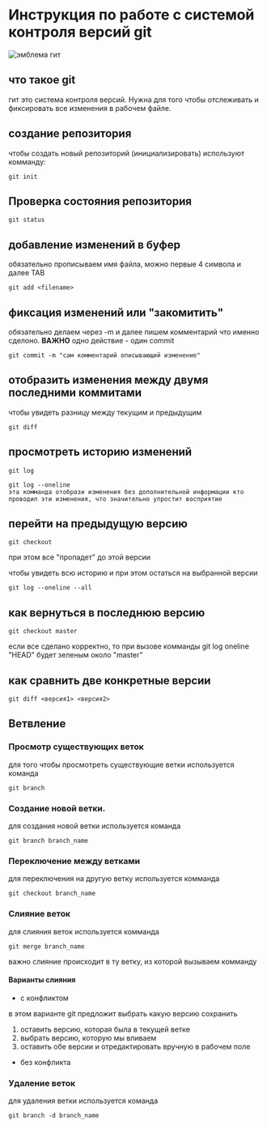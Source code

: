 # **Инструкция по работе с системой контроля версий git**

![эмблема гит](git.jpg)

## что такое git 
гит это система контроля версий. Нужна для того чтобы отслеживать и фиксировать все изменения в рабочем файле.

## создание репозитория
чтобы создать новый репозиторий (инициализировать) используют комманду:

    git init

## Проверка состояния репозитория

    git status

## добавление изменений в буфер 
обязательно прописываем имя файла, можно первые 4 символа и далее TAB

    git add <filename>

## фиксация изменений или "закомитить"
обязательно делаем через -m и далее пишем комментарий что именно сделоно. **ВАЖНО** одно действие - один commit

    git commit -m "сам комментарий описывающий изменение"
    
## отобразить изменения между двумя последними коммитами
чтобы увидеть разницу между текущим и предыдущим 

    git diff

## просмотреть историю изменений 

    git log 

    git log --oneline 
    эта комманда отобрази изменения без дополнительной информации кто проводил эти изменения, что значительно упростит восприятие 

## перейти на предыдущую версию 

    git checkout
при этом все "пропадет" до этой версии

чтобы увидеть всю историю и при этом остаться на выбранной версии 

    git log --oneline --all 

 ## как вернуться в последнюю версию

    git checkout master
если все сделано корректно, то при вызове комманды git log oneline "HEAD" будет зеленым около "master"

## как сравнить две конкретные версии

    git diff <версия1> <версия2>

## Ветвление

### Просмотр существующих веток 

для того чтобы просмотреть существующие ветки 
используется команда 

    git branch

### Создание новой ветки.

для создания новой ветки используется команда 

    git branch branch_name

### Переключение между ветками 

для переключения на другую ветку используется комманда

    git checkout branch_name

### Слияние веток

для слияния веток используется комманда 

    git merge branch_name

важно слияние происходит в ту ветку,
из которой вызываем комманду 

#### Варианты слияния

* с конфликтом

в этом варианте git предложит выбрать какую версию сохранить 
1. оставить версию, которая была в текущей ветке
2. выбрать версию, которую мы вливаем
3. оставить обе версии и отредактировать вручную в рабочем поле

* без конфликта

### Удаление веток
для удаления ветки используется команда 

    git branch -d branch_name
    